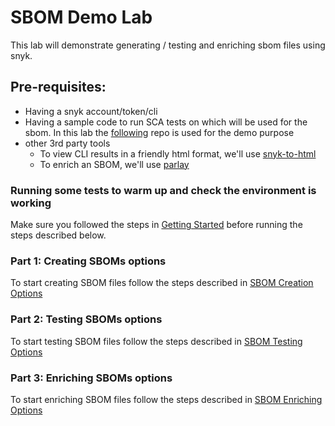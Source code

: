 # SBOM Demo Lab
This lab will demonstrate generating / testing and enriching sbom files using snyk.

## Pre-requisites:
- Having a snyk account/token/cli
- Having a sample code to run SCA tests on which will be used for the sbom. In this lab the [following](https://github.com/nirw-snyk/easybuggy) repo is used for the demo purpose
- other 3rd party tools
    - To view CLI results in a friendly html format, we'll use [snyk-to-html](https://docs.snyk.io/snyk-cli/scan-and-maintain-projects-using-the-cli/cli-tools/snyk-to-html)
    - To enrich an SBOM, we'll use [parlay](https://github.com/snyk/parlay)


### Running some tests to warm up and check the environment is working
Make sure you followed the steps in [Getting Started](https://github.com/nirw-snyk/sbom-demo/blob/main/Getting-Started.md) before running the steps described below.

### Part 1: Creating SBOMs options
To start creating SBOM files follow the steps described in [SBOM Creation Options](https://github.com/nirw-snyk/sbom-demo/blob/main/SBOM-Creation-Options.md) 

### Part 2: Testing SBOMs options
To start testing SBOM files follow the steps described in [SBOM Testing Options](https://github.com/nirw-snyk/sbom-demo/blob/main/SBOM-Testing-Options.md) 

### Part 3: Enriching SBOMs options
To start enriching SBOM files follow the steps described in [SBOM Enriching Options](https://github.com/nirw-snyk/sbom-demo/blob/main/SBOM-Enriching-Options.md) 
